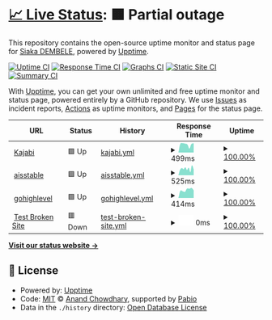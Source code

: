 # [📈 Live Status](https://demo.upptime.js.org): <!--live status--> **🟧 Partial outage**

This repository contains the open-source uptime monitor and status page for [Siaka DEMBELE](https://demo.upptime.js.org), powered by [Upptime](https://github.com/upptime/upptime).

[![Uptime CI](https://github.com/dev-sidem/status-pages/workflows/Uptime%20CI/badge.svg)](https://github.com/dev-sidem/status-pages/actions?query=workflow%3A%22Uptime+CI%22)
[![Response Time CI](https://github.com/dev-sidem/status-pages/workflows/Response%20Time%20CI/badge.svg)](https://github.com/dev-sidem/status-pages/actions?query=workflow%3A%22Response+Time+CI%22)
[![Graphs CI](https://github.com/dev-sidem/status-pages/workflows/Graphs%20CI/badge.svg)](https://github.com/dev-sidem/status-pages/actions?query=workflow%3A%22Graphs+CI%22)
[![Static Site CI](https://github.com/dev-sidem/status-pages/workflows/Static%20Site%20CI/badge.svg)](https://github.com/dev-sidem/status-pages/actions?query=workflow%3A%22Static+Site+CI%22)
[![Summary CI](https://github.com/dev-sidem/status-pages/workflows/Summary%20CI/badge.svg)](https://github.com/dev-sidem/status-pages/actions?query=workflow%3A%22Summary+CI%22)

With [Upptime](https://upptime.js.org), you can get your own unlimited and free uptime monitor and status page, powered entirely by a GitHub repository. We use [Issues](https://github.com/dev-sidem/status-pages/issues) as incident reports, [Actions](https://github.com/dev-sidem/status-pages/actions) as uptime monitors, and [Pages](https://demo.upptime.js.org) for the status page.

<!--start: status pages-->
<!-- This summary is generated by Upptime (https://github.com/upptime/upptime) -->
<!-- Do not edit this manually, your changes will be overwritten -->
<!-- prettier-ignore -->
| URL | Status | History | Response Time | Uptime |
| --- | ------ | ------- | ------------- | ------ |
| <img alt="" src="https://icons.duckduckgo.com/ip3/myinnercircle.yannicktchoum.com.ico" height="13"> [Kajabi](https://myinnercircle.yannicktchoum.com/) | 🟩 Up | [kajabi.yml](https://github.com/dev-sidem/status-pages/commits/HEAD/history/kajabi.yml) | <details><summary><img alt="Response time graph" src="./graphs/kajabi/response-time-week.png" height="20"> 499ms</summary><br><a href="https://demo.upptime.js.org/history/kajabi"><img alt="Response time 499" src="https://img.shields.io/endpoint?url=https%3A%2F%2Fraw.githubusercontent.com%2Fdev-sidem%2Fstatus-pages%2FHEAD%2Fapi%2Fkajabi%2Fresponse-time.json"></a><br><a href="https://demo.upptime.js.org/history/kajabi"><img alt="24-hour response time 499" src="https://img.shields.io/endpoint?url=https%3A%2F%2Fraw.githubusercontent.com%2Fdev-sidem%2Fstatus-pages%2FHEAD%2Fapi%2Fkajabi%2Fresponse-time-day.json"></a><br><a href="https://demo.upptime.js.org/history/kajabi"><img alt="7-day response time 499" src="https://img.shields.io/endpoint?url=https%3A%2F%2Fraw.githubusercontent.com%2Fdev-sidem%2Fstatus-pages%2FHEAD%2Fapi%2Fkajabi%2Fresponse-time-week.json"></a><br><a href="https://demo.upptime.js.org/history/kajabi"><img alt="30-day response time 499" src="https://img.shields.io/endpoint?url=https%3A%2F%2Fraw.githubusercontent.com%2Fdev-sidem%2Fstatus-pages%2FHEAD%2Fapi%2Fkajabi%2Fresponse-time-month.json"></a><br><a href="https://demo.upptime.js.org/history/kajabi"><img alt="1-year response time 499" src="https://img.shields.io/endpoint?url=https%3A%2F%2Fraw.githubusercontent.com%2Fdev-sidem%2Fstatus-pages%2FHEAD%2Fapi%2Fkajabi%2Fresponse-time-year.json"></a></details> | <details><summary><a href="https://demo.upptime.js.org/history/kajabi">100.00%</a></summary><a href="https://demo.upptime.js.org/history/kajabi"><img alt="All-time uptime 100.00%" src="https://img.shields.io/endpoint?url=https%3A%2F%2Fraw.githubusercontent.com%2Fdev-sidem%2Fstatus-pages%2FHEAD%2Fapi%2Fkajabi%2Fuptime.json"></a><br><a href="https://demo.upptime.js.org/history/kajabi"><img alt="24-hour uptime 100.00%" src="https://img.shields.io/endpoint?url=https%3A%2F%2Fraw.githubusercontent.com%2Fdev-sidem%2Fstatus-pages%2FHEAD%2Fapi%2Fkajabi%2Fuptime-day.json"></a><br><a href="https://demo.upptime.js.org/history/kajabi"><img alt="7-day uptime 100.00%" src="https://img.shields.io/endpoint?url=https%3A%2F%2Fraw.githubusercontent.com%2Fdev-sidem%2Fstatus-pages%2FHEAD%2Fapi%2Fkajabi%2Fuptime-week.json"></a><br><a href="https://demo.upptime.js.org/history/kajabi"><img alt="30-day uptime 100.00%" src="https://img.shields.io/endpoint?url=https%3A%2F%2Fraw.githubusercontent.com%2Fdev-sidem%2Fstatus-pages%2FHEAD%2Fapi%2Fkajabi%2Fuptime-month.json"></a><br><a href="https://demo.upptime.js.org/history/kajabi"><img alt="1-year uptime 100.00%" src="https://img.shields.io/endpoint?url=https%3A%2F%2Fraw.githubusercontent.com%2Fdev-sidem%2Fstatus-pages%2FHEAD%2Fapi%2Fkajabi%2Fuptime-year.json"></a></details>
| <img alt="" src="https://icons.duckduckgo.com/ip3/mka.thetchoum.com.ico" height="13"> [aisstable](https://mka.thetchoum.com/) | 🟩 Up | [aisstable.yml](https://github.com/dev-sidem/status-pages/commits/HEAD/history/aisstable.yml) | <details><summary><img alt="Response time graph" src="./graphs/aisstable/response-time-week.png" height="20"> 525ms</summary><br><a href="https://demo.upptime.js.org/history/aisstable"><img alt="Response time 525" src="https://img.shields.io/endpoint?url=https%3A%2F%2Fraw.githubusercontent.com%2Fdev-sidem%2Fstatus-pages%2FHEAD%2Fapi%2Faisstable%2Fresponse-time.json"></a><br><a href="https://demo.upptime.js.org/history/aisstable"><img alt="24-hour response time 525" src="https://img.shields.io/endpoint?url=https%3A%2F%2Fraw.githubusercontent.com%2Fdev-sidem%2Fstatus-pages%2FHEAD%2Fapi%2Faisstable%2Fresponse-time-day.json"></a><br><a href="https://demo.upptime.js.org/history/aisstable"><img alt="7-day response time 525" src="https://img.shields.io/endpoint?url=https%3A%2F%2Fraw.githubusercontent.com%2Fdev-sidem%2Fstatus-pages%2FHEAD%2Fapi%2Faisstable%2Fresponse-time-week.json"></a><br><a href="https://demo.upptime.js.org/history/aisstable"><img alt="30-day response time 525" src="https://img.shields.io/endpoint?url=https%3A%2F%2Fraw.githubusercontent.com%2Fdev-sidem%2Fstatus-pages%2FHEAD%2Fapi%2Faisstable%2Fresponse-time-month.json"></a><br><a href="https://demo.upptime.js.org/history/aisstable"><img alt="1-year response time 525" src="https://img.shields.io/endpoint?url=https%3A%2F%2Fraw.githubusercontent.com%2Fdev-sidem%2Fstatus-pages%2FHEAD%2Fapi%2Faisstable%2Fresponse-time-year.json"></a></details> | <details><summary><a href="https://demo.upptime.js.org/history/aisstable">100.00%</a></summary><a href="https://demo.upptime.js.org/history/aisstable"><img alt="All-time uptime 100.00%" src="https://img.shields.io/endpoint?url=https%3A%2F%2Fraw.githubusercontent.com%2Fdev-sidem%2Fstatus-pages%2FHEAD%2Fapi%2Faisstable%2Fuptime.json"></a><br><a href="https://demo.upptime.js.org/history/aisstable"><img alt="24-hour uptime 100.00%" src="https://img.shields.io/endpoint?url=https%3A%2F%2Fraw.githubusercontent.com%2Fdev-sidem%2Fstatus-pages%2FHEAD%2Fapi%2Faisstable%2Fuptime-day.json"></a><br><a href="https://demo.upptime.js.org/history/aisstable"><img alt="7-day uptime 100.00%" src="https://img.shields.io/endpoint?url=https%3A%2F%2Fraw.githubusercontent.com%2Fdev-sidem%2Fstatus-pages%2FHEAD%2Fapi%2Faisstable%2Fuptime-week.json"></a><br><a href="https://demo.upptime.js.org/history/aisstable"><img alt="30-day uptime 100.00%" src="https://img.shields.io/endpoint?url=https%3A%2F%2Fraw.githubusercontent.com%2Fdev-sidem%2Fstatus-pages%2FHEAD%2Fapi%2Faisstable%2Fuptime-month.json"></a><br><a href="https://demo.upptime.js.org/history/aisstable"><img alt="1-year uptime 100.00%" src="https://img.shields.io/endpoint?url=https%3A%2F%2Fraw.githubusercontent.com%2Fdev-sidem%2Fstatus-pages%2FHEAD%2Fapi%2Faisstable%2Fuptime-year.json"></a></details>
| <img alt="" src="https://icons.duckduckgo.com/ip3/app.thetchoum.com.ico" height="13"> [gohighlevel](https://app.thetchoum.com/) | 🟩 Up | [gohighlevel.yml](https://github.com/dev-sidem/status-pages/commits/HEAD/history/gohighlevel.yml) | <details><summary><img alt="Response time graph" src="./graphs/gohighlevel/response-time-week.png" height="20"> 414ms</summary><br><a href="https://demo.upptime.js.org/history/gohighlevel"><img alt="Response time 414" src="https://img.shields.io/endpoint?url=https%3A%2F%2Fraw.githubusercontent.com%2Fdev-sidem%2Fstatus-pages%2FHEAD%2Fapi%2Fgohighlevel%2Fresponse-time.json"></a><br><a href="https://demo.upptime.js.org/history/gohighlevel"><img alt="24-hour response time 414" src="https://img.shields.io/endpoint?url=https%3A%2F%2Fraw.githubusercontent.com%2Fdev-sidem%2Fstatus-pages%2FHEAD%2Fapi%2Fgohighlevel%2Fresponse-time-day.json"></a><br><a href="https://demo.upptime.js.org/history/gohighlevel"><img alt="7-day response time 414" src="https://img.shields.io/endpoint?url=https%3A%2F%2Fraw.githubusercontent.com%2Fdev-sidem%2Fstatus-pages%2FHEAD%2Fapi%2Fgohighlevel%2Fresponse-time-week.json"></a><br><a href="https://demo.upptime.js.org/history/gohighlevel"><img alt="30-day response time 414" src="https://img.shields.io/endpoint?url=https%3A%2F%2Fraw.githubusercontent.com%2Fdev-sidem%2Fstatus-pages%2FHEAD%2Fapi%2Fgohighlevel%2Fresponse-time-month.json"></a><br><a href="https://demo.upptime.js.org/history/gohighlevel"><img alt="1-year response time 414" src="https://img.shields.io/endpoint?url=https%3A%2F%2Fraw.githubusercontent.com%2Fdev-sidem%2Fstatus-pages%2FHEAD%2Fapi%2Fgohighlevel%2Fresponse-time-year.json"></a></details> | <details><summary><a href="https://demo.upptime.js.org/history/gohighlevel">100.00%</a></summary><a href="https://demo.upptime.js.org/history/gohighlevel"><img alt="All-time uptime 100.00%" src="https://img.shields.io/endpoint?url=https%3A%2F%2Fraw.githubusercontent.com%2Fdev-sidem%2Fstatus-pages%2FHEAD%2Fapi%2Fgohighlevel%2Fuptime.json"></a><br><a href="https://demo.upptime.js.org/history/gohighlevel"><img alt="24-hour uptime 100.00%" src="https://img.shields.io/endpoint?url=https%3A%2F%2Fraw.githubusercontent.com%2Fdev-sidem%2Fstatus-pages%2FHEAD%2Fapi%2Fgohighlevel%2Fuptime-day.json"></a><br><a href="https://demo.upptime.js.org/history/gohighlevel"><img alt="7-day uptime 100.00%" src="https://img.shields.io/endpoint?url=https%3A%2F%2Fraw.githubusercontent.com%2Fdev-sidem%2Fstatus-pages%2FHEAD%2Fapi%2Fgohighlevel%2Fuptime-week.json"></a><br><a href="https://demo.upptime.js.org/history/gohighlevel"><img alt="30-day uptime 100.00%" src="https://img.shields.io/endpoint?url=https%3A%2F%2Fraw.githubusercontent.com%2Fdev-sidem%2Fstatus-pages%2FHEAD%2Fapi%2Fgohighlevel%2Fuptime-month.json"></a><br><a href="https://demo.upptime.js.org/history/gohighlevel"><img alt="1-year uptime 100.00%" src="https://img.shields.io/endpoint?url=https%3A%2F%2Fraw.githubusercontent.com%2Fdev-sidem%2Fstatus-pages%2FHEAD%2Fapi%2Fgohighlevel%2Fuptime-year.json"></a></details>
| <img alt="" src="https://icons.duckduckgo.com/ip3/thissitedoesnotexist.koj.co.ico" height="13"> [Test Broken Site](https://thissitedoesnotexist.koj.co) | 🟥 Down | [test-broken-site.yml](https://github.com/dev-sidem/status-pages/commits/HEAD/history/test-broken-site.yml) | <details><summary><img alt="Response time graph" src="./graphs/test-broken-site/response-time-week.png" height="20"> 0ms</summary><br><a href="https://demo.upptime.js.org/history/test-broken-site"><img alt="Response time 0" src="https://img.shields.io/endpoint?url=https%3A%2F%2Fraw.githubusercontent.com%2Fdev-sidem%2Fstatus-pages%2FHEAD%2Fapi%2Ftest-broken-site%2Fresponse-time.json"></a><br><a href="https://demo.upptime.js.org/history/test-broken-site"><img alt="24-hour response time 0" src="https://img.shields.io/endpoint?url=https%3A%2F%2Fraw.githubusercontent.com%2Fdev-sidem%2Fstatus-pages%2FHEAD%2Fapi%2Ftest-broken-site%2Fresponse-time-day.json"></a><br><a href="https://demo.upptime.js.org/history/test-broken-site"><img alt="7-day response time 0" src="https://img.shields.io/endpoint?url=https%3A%2F%2Fraw.githubusercontent.com%2Fdev-sidem%2Fstatus-pages%2FHEAD%2Fapi%2Ftest-broken-site%2Fresponse-time-week.json"></a><br><a href="https://demo.upptime.js.org/history/test-broken-site"><img alt="30-day response time 0" src="https://img.shields.io/endpoint?url=https%3A%2F%2Fraw.githubusercontent.com%2Fdev-sidem%2Fstatus-pages%2FHEAD%2Fapi%2Ftest-broken-site%2Fresponse-time-month.json"></a><br><a href="https://demo.upptime.js.org/history/test-broken-site"><img alt="1-year response time 0" src="https://img.shields.io/endpoint?url=https%3A%2F%2Fraw.githubusercontent.com%2Fdev-sidem%2Fstatus-pages%2FHEAD%2Fapi%2Ftest-broken-site%2Fresponse-time-year.json"></a></details> | <details><summary><a href="https://demo.upptime.js.org/history/test-broken-site">100.00%</a></summary><a href="https://demo.upptime.js.org/history/test-broken-site"><img alt="All-time uptime 100.00%" src="https://img.shields.io/endpoint?url=https%3A%2F%2Fraw.githubusercontent.com%2Fdev-sidem%2Fstatus-pages%2FHEAD%2Fapi%2Ftest-broken-site%2Fuptime.json"></a><br><a href="https://demo.upptime.js.org/history/test-broken-site"><img alt="24-hour uptime 100.00%" src="https://img.shields.io/endpoint?url=https%3A%2F%2Fraw.githubusercontent.com%2Fdev-sidem%2Fstatus-pages%2FHEAD%2Fapi%2Ftest-broken-site%2Fuptime-day.json"></a><br><a href="https://demo.upptime.js.org/history/test-broken-site"><img alt="7-day uptime 100.00%" src="https://img.shields.io/endpoint?url=https%3A%2F%2Fraw.githubusercontent.com%2Fdev-sidem%2Fstatus-pages%2FHEAD%2Fapi%2Ftest-broken-site%2Fuptime-week.json"></a><br><a href="https://demo.upptime.js.org/history/test-broken-site"><img alt="30-day uptime 100.00%" src="https://img.shields.io/endpoint?url=https%3A%2F%2Fraw.githubusercontent.com%2Fdev-sidem%2Fstatus-pages%2FHEAD%2Fapi%2Ftest-broken-site%2Fuptime-month.json"></a><br><a href="https://demo.upptime.js.org/history/test-broken-site"><img alt="1-year uptime 100.00%" src="https://img.shields.io/endpoint?url=https%3A%2F%2Fraw.githubusercontent.com%2Fdev-sidem%2Fstatus-pages%2FHEAD%2Fapi%2Ftest-broken-site%2Fuptime-year.json"></a></details>

<!--end: status pages-->

[**Visit our status website →**](https://demo.upptime.js.org)

## 📄 License

- Powered by: [Upptime](https://github.com/upptime/upptime)
- Code: [MIT](./LICENSE) © [Anand Chowdhary](https://anandchowdhary.com), supported by [Pabio](https://pabio.com)
- Data in the `./history` directory: [Open Database License](https://opendatacommons.org/licenses/odbl/1-0/)
